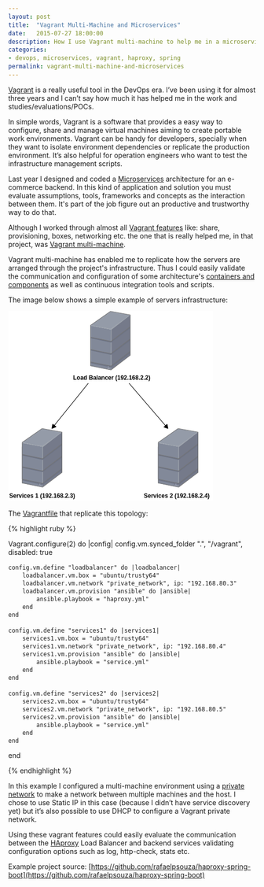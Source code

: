 ```yaml
---
layout: post
title:  "Vagrant Multi-Machine and Microservices"
date:   2015-07-27 18:00:00
description: How I use Vagrant multi-machine to help me in a microservices project.
categories:
- devops, microservices, vagrant, haproxy, spring
permalink: vagrant-multi-machine-and-microservices
---
```


[Vagrant](https://www.vagrantup.com/) is a really useful tool in the DevOps era. 	I’ve been using it for almost three years and I can’t say how much it has helped me in the work and studies/evaluations/POCs.

In simple words, Vagrant is a software that provides a easy way to configure, share and manage virtual machines aiming to create portable work environments. Vagrant can be handy for developers, specially when they want to isolate environment dependencies or replicate the production environment. It’s also helpful for operation engineers who want to test the infrastructure management scripts.

Last year I designed and coded a [Microservices](http://martinfowler.com/articles/microservices.html) architecture for an e-commerce backend. In this kind of application and solution you must evaluate assumptions, tools, frameworks and concepts as the interaction between them. It's part of the job figure out an productive and trustworthy way to do that.

Although I worked through almost all [Vagrant features](https://www.vagrantup.com/docs/) like: share, provisioning, boxes, networking etc. the one that is really helped me, in that project, was [Vagrant multi-machine](https://www.vagrantup.com/docs/multi-machine/).

Vagrant multi-machine has enabled me to replicate how the servers are arranged through the project's infrastructure. Thus I could easily validate the communication and configuration of some architecture's [containers and components](http://static.codingthearchitecture.com/c4.pdf) as well as continuous integration tools and scripts.

The image below shows a simple example of servers infrastructure:

![Image](../assets/img/servers.png)

The [Vagrantfile]() that replicate this topology:

{% highlight ruby %}

Vagrant.configure(2) do |config|
	config.vm.synced_folder ".", "/vagrant", disabled: true

	config.vm.define "loadbalancer" do |loadbalancer|
		loadbalancer.vm.box = "ubuntu/trusty64"
		loadbalancer.vm.network "private_network", ip: "192.168.80.3"
		loadbalancer.vm.provision "ansible" do |ansible|
    		ansible.playbook = "haproxy.yml"
 		end
	end

	config.vm.define "services1" do |services1|
		services1.vm.box = "ubuntu/trusty64"
		services1.vm.network "private_network", ip: "192.168.80.4"
		services1.vm.provision "ansible" do |ansible|
    		ansible.playbook = "service.yml"
 		end
	end

	config.vm.define "services2" do |services2|
		services2.vm.box = "ubuntu/trusty64"
		services2.vm.network "private_network", ip: "192.168.80.5"
		services2.vm.provision "ansible" do |ansible|
    		ansible.playbook = "service.yml"
 		end
	end
end


{% endhighlight %}

In this example I configured a multi-machine environment using a [private network](https://www.vagrantup.com/docs/networking/private_network.html) to make a network between multiple machines and the host. I chose to use Static IP in this case (because I didn’t have service discovery yet)  but it’s also possible to use DHCP to configure a Vagrant private network.

Using these vagrant features could easily evaluate the communication between the [HAproxy](http://www.haproxy.org) Load Balancer and backend services validating configuration options such as log, http-check, stats etc. 

Example project source: [https://github.com/rafaelpsouza/haproxy-spring-boot](https://github.com/rafaelpsouza/haproxy-spring-boot)